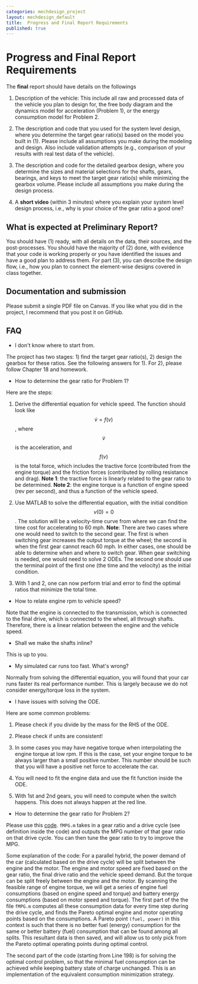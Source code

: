 ```yaml
---
categories: mechdesign_project
layout: mechdesign_default
title:  Progress and Final Report Requirements
published: true
---
```

<style TYPE="text/css">
code.has-jax {font: inherit; font-size: 100%; background: inherit; border: inherit;}
</style>
<script type="text/x-mathjax-config">
MathJax.Hub.Config({
    tex2jax: {
        inlineMath: [['$','$'], ['\\(','\\)']],
        skipTags: ['script', 'noscript', 'style', 'textarea', 'pre'] // removed 'code' entry
    }
});
MathJax.Hub.Queue(function() {
    var all = MathJax.Hub.getAllJax(), i;
    for(i = 0; i < all.length; i += 1) {
        all[i].SourceElement().parentNode.className += ' has-jax';
    }
});
</script>
<script type="text/javascript" src="http://cdn.mathjax.org/mathjax/latest/MathJax.js?config=TeX-AMS-MML_HTMLorMML"></script>


# Progress and Final Report Requirements

The **final** report should have details on the followings

1. Description of the vehicle: This include all raw and processed data of the vehicle you 
plan to design for, the free body diagram and the dynamics model for acceleration (Problem 1), 
or the energy consumption model for Problem 2.

2. The description and code that you used for the system level design, where you determine the target
gear ratio(s) based on the model you built in (1). Please include all assumptions 
you make during the modeling and design. Also include validation attempts (e.g., comparison of 
your results with real test data of the vehicle).

3. The description and code for the detailed gearbox design, where you determine 
the sizes and material selections for the shafts, gears, bearings, and keys to meet 
the target gear ratio(s) while minimizing the gearbox volume. 
Please include all assumptions you make during the design process.

4. A **short video** (within 3 minutes) where you explain your system level design process, i.e., 
why is your choice of the gear ratio a good one?

## What is expected at Preliminary Report?

You should have (1) ready, with all details on the data, their sources, and the post-processes. 
You should have the majority of (2) done, with evidence that your code is working properly 
or you have identified the issues and have a good plan to address them. For part (3), 
you can describe the design flow, i.e., how you plan to connect the element-wise designs covered in
class together.

## Documentation and submission

Please submit a single PDF file on Canvas. 
If you like what you did in the project, I recommend that you post it on GitHub. 

## FAQ

* I don't know where to start from.

The project has two stages: 1) find the target gear ratio(s), 2) design the gearbox for these ratios.
See the following answers for 1). For 2), please follow Chapter 18 and homework.

* How to determine the gear ratio for Problem 1?

Here are the steps: 

1. Derive the differential equation for vehicle speed. The function should 
look like $$\dot{v} = f(v)$$, where $$\dot{v}$$ is the acceleration, and $$f(v)$$ is the total force,
which includes the tractive force (contributed from the engine torque) and the friction forces 
(contributed by rolling resistance and drag). **Note 1**: the tractive force is linearly related to 
the gear ratio to be determined. **Note 2**: the engine torque is a function of engine speed 
(rev per second), and thus a function of the vehicle speed.

2. Use MATLAB to solve the differential equation, with the initial condition $$v(0)=0$$. 
The solution will be a velocity-time curve from where we can find the time cost for accelerating
to 60 mph. **Note**: There are two cases where one would need to switch to the second gear. 
The first is when switching gear increases the output torque at the wheel; the second is when
the first gear cannot reach 60 mph. In either cases, one should be able to determine when 
and where to switch gear. When gear switching is needed, one would need to solve 2 ODEs. The 
second one should use the terminal point of the first one (the time and the velocity) as 
the initial condition.

3. With 1 and 2, one can now perform trial and error to find the optimal ratios that minimize
the total time.

* How to relate engine rpm to vehicle speed?

Note that the engine is connected to the transmission, which is connected to the final drive, 
which is connected to the wheel, all through shafts. Therefore, there is a linear relation 
between the engine and the vehicle speed.

* Shall we make the shafts inline?

This is up to you.

* My simulated car runs too fast. What's wrong?

Normally from solving the differential equation, you will found that your car runs faster
its real performance number. This is largely because we do not consider energy/torque loss in the 
system.

* I have issues with solving the ODE.

Here are some common problems: 

1. Please check if you divide by the mass for the RHS of the ODE.

2. Please check if units are consistent! 

3. In some cases you may have negative torque when
interpolating the engine torque at low rpm. If this is the case, set your engine torque to be 
always larger than a small positive number. This number should be such that you will have a 
positive net force to accelerate the car. 

4. You will need to fit the engine data and use the fit function inside the ODE.

5. With 1st and 2nd gears, you will need to compute when the switch happens. This does not
always happen at the red line.

* How to determine the gear ratio for Problem 2?

Please use this [code](\_teaching\mechdesign\ECMS_MEE342.zip). ```fMPG.m``` takes in a gear ratio and a drive cycle (see definition 
inside the code) and outputs the MPG number of that gear ratio on that drive cycle. You can
then tune the gear ratio to try to improve the MPG.

Some explanation of the code: For a parallel hybrid, the power demand of the car (calculated
based on the drive cycle) will be split between the engine and the motor. The engine and motor
speed are fixed based on the gear ratio, the final drive ratio and the vehicle speed demand. But
the torque can be split freely between the engine and the motor. By scanning the feasible range
of engine torque, we will get a series of engine fuel consumptions (based on engine speed and torque) and
battery energy consumptions (based on motor speed and torque). The first part of the 
the file ```fMPG.m``` computes all these consumption data for every time step during the drive cycle,
and finds the Pareto optimal engine and motor operating points based on the consumptions. A
Pareto point ```(fuel, power)``` in this context is such that there is no better fuel 
(energy) consumption for the same
or better battery (fuel) consumption that can be found among all splits. This resultant data
is then saved, and will allow us to only pick from the Pareto optimal operating points during 
optimal control.

The second part of the code (starting from Line 198) is for solving the optimal control problem, 
so that the minimal fuel consumption can be achieved while keeping battery state of charge
unchanged. This is an implementation of the equivalent consumption minimization strategy.






